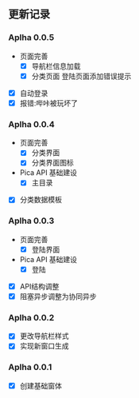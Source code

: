 ## 更新记录 

### Aplha 0.0.5 
- 页面完善  
    - [x] 导航栏信息加载
    - [x] 分类页面 登陆页面添加错误提示 
- [x] 自动登录
- [x] 报错:哔咔被玩坏了

### Aplha 0.0.4 
- 页面完善  
    - [x] 分类界面 
    - [x] 分类界面图标 
- Pica API 基础建设  
    - [x] 主目录 
- [x] 分类数据模板 
### Aplha 0.0.3 
- 页面完善
    - [x] 登陆界面 
- Pica API 基础建设  
    - [x] 登陆 
- [x] API结构调整 
- [x] 阻塞异步调整为协同异步 

### Aplha 0.0.2 
- [x] 更改导航栏样式   
- [x] 实现新窗口生成 

### Aplha 0.0.1 
- [x] 创建基础窗体   

